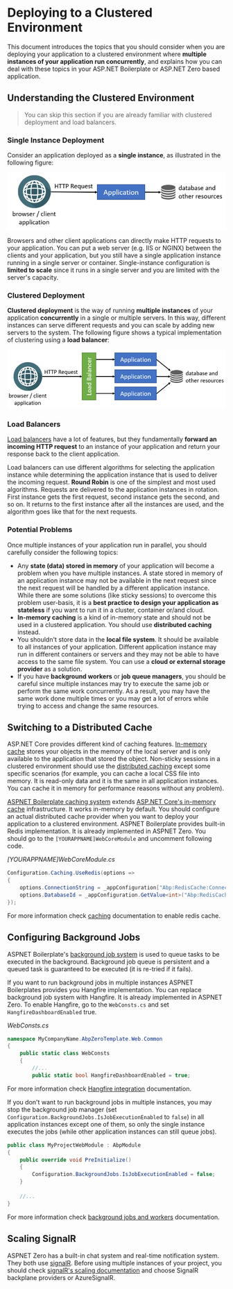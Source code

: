 # Deploying to a Clustered Environment

This document introduces the topics that you should consider when you are deploying your application to a clustered environment where **multiple instances of your application run concurrently**, and explains how you can deal with these topics in your ASP.NET Boilerplate or ASP.NET Zero based application.


## Understanding the Clustered Environment

> You can skip this section if you are already familiar with clustered deployment and load balancers.

### Single Instance Deployment

Consider an application deployed as a **single instance**, as illustrated in the following figure:

![deployment-single-instance](./images/deployment-single-instance.png)

Browsers and other client applications can directly make HTTP requests to your application. You can put a web server (e.g. IIS or NGINX) between the clients and your application, but you still have a single application instance running in a single server or container. Single-instance configuration is **limited to scale** since it runs in a single server and you are limited with the server's capacity.

### Clustered Deployment

**Clustered deployment** is the way of running **multiple instances** of your application **concurrently** in a single or multiple servers. In this way, different instances can serve different requests and you can scale by adding new servers to the system. The following figure shows a typical implementation of clustering using a **load balancer**:

![deployment-clustered](./images/deployment-clustered.png)

### Load Balancers

[Load balancers](https://en.wikipedia.org/wiki/Load_balancing_(computing)) have a lot of features, but they fundamentally **forward an incoming HTTP request** to an instance of your application and return your response back to the client application.

Load balancers can use different algorithms for selecting the application instance while determining the application instance that is used to deliver the incoming request. **Round Robin** is one of the simplest and most used algorithms. Requests are delivered to the application instances in rotation. First instance gets the first request, second instance gets the second, and so on. It returns to the first instance after all the instances are used, and the algorithm goes like that for the next requests.

### Potential Problems

Once multiple instances of your application run in parallel, you should carefully consider the following topics:

* Any **state (data) stored in memory** of your application will become a problem when you have multiple instances. A state stored in memory of an application instance may not be available in the next request since the next request will be handled by a different application instance. While there are some solutions (like sticky sessions) to overcome this problem user-basis, it is a **best practice to design your application as stateless** if you want to run it in a cluster, container or/and cloud.
* **In-memory caching** is a kind of in-memory state and should not be used in a clustered application. You should use **distributed caching** instead.
* You shouldn't store data in the **local file system**. It should be available to all instances of your application. Different application instance may run in different containers or servers and they may not be able to have access to the same file system. You can use a **cloud or external storage provider** as a solution.
* If you have **background workers** or **job queue managers**, you should be careful since multiple instances may try to execute the same job or perform the same work concurrently. As a result, you may have the same work done multiple times or you may get a lot of errors while trying to access and change the same resources.

## Switching to a Distributed Cache

ASP.NET Core provides different kind of caching features. [In-memory cache](https://docs.microsoft.com/en-us/aspnet/core/performance/caching/memory) stores your objects in the memory of the local server and is only available to the application that stored the object. Non-sticky sessions in a clustered environment should use the [distributed caching](https://docs.microsoft.com/en-us/aspnet/core/performance/caching/distributed) except some specific scenarios (for example, you can cache a local CSS file into memory. It is read-only data and it is the same in all application instances. You can cache it in memory for performance reasons without any problem).

[ASPNET Boilerplate caching system](https://aspnetboilerplate.com/Pages/Documents/Caching) extends [ASP.NET Core's in-memory cache](https://docs.microsoft.com/en-us/aspnet/core/performance/caching/memory?view=aspnetcore-6.0) infrastructure. It works in-memory by default. You should configure an actual distributed cache provider when you want to deploy your application to a clustered environment. ASPNET Boilerplate provides built-in Redis implementation. It is already implemented in ASPNET Zero. You should go to the `[YOURAPPNAME]WebCoreModule` and uncomment following code.

_[YOURAPPNAME]WebCoreModule.cs_
```csharp
Configuration.Caching.UseRedis(options =>
{
    options.ConnectionString = _appConfiguration["Abp:RedisCache:ConnectionString"];
    options.DatabaseId = _appConfiguration.GetValue<int>("Abp:RedisCache:DatabaseId");
});
```

For more information check [caching](https://aspnetboilerplate.com/Pages/Documents/Caching#redis-cache-integration) documentation to enable redis cache. 

## Configuring Background Jobs

ASPNET Boilerplate's [background job system](https://aspnetboilerplate.com/Pages/Documents/Background-Jobs-And-Workers) is used to queue tasks to be executed in the background. Background job queue is persistent and a queued task is guaranteed to be executed (it is re-tried if it fails).

If you want to run background jobs in multiple instances ASPNET Boilerplates provides you Hangfire implementation. You can replace background job system with Hangfire. It is already implemented in ASPNET Zero. To enable Hangfire, go to the `WebConsts.cs` and set `HangfireDashboardEnabled` true.

_WebConsts.cs_
```csharp
namespace MyCompanyName.AbpZeroTemplate.Web.Common
{
    public static class WebConsts
    {
        //...
        public static bool HangfireDashboardEnabled = true;
```

For more information check [Hangfire integration](https://docs.aspnetzero.com/en/aspnet-core-mvc/latest/Infrastructure-Background-Jobs) documentation.

If you don't want to run background jobs in multiple instances, you may stop the background job manager (set `Configuration.BackgroundJobs.IsJobExecutionEnabled` to `false`) in all application instances except one of them, so only the single instance executes the jobs (while other application instances can still queue jobs).

```csharp
public class MyProjectWebModule : AbpModule
{
    public override void PreInitialize()
    {
        Configuration.BackgroundJobs.IsJobExecutionEnabled = false;
    }

    //...
}
```

For more information check [background jobs and workers](https://aspnetboilerplate.com/Pages/Documents/Background-Jobs-And-Workers) documentation.

## Scaling SignalR

ASPNET Zero has a built-in chat system and real-time notification system. They both use [signalR](https://docs.microsoft.com/en-us/aspnet/core/signalr/introduction). Before using multiple instances of your project, you should check [signalR's scaling documentation](https://docs.microsoft.com/en-us/aspnet/core/signalr/scale) and choose SignalR backplane providers or AzureSignalR. 